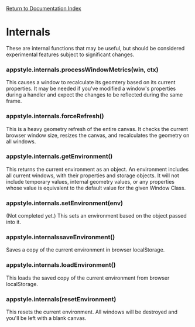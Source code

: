 [Return to Documentation Index](/docs/README.mt)

# Internals

These are internal functions that may be useful, but should be considered experimental features subject to significant changes.

### appstyle.internals.processWindowMetrics(win, ctx)

This causes a window to recalculate its geomtery based on its current properties. It may be needed if you've modified a window's properties during a handler and expect the changes to be reflected during the same frame.

### appstyle.internals.forceRefresh()

This is a heavy geometry refresh of the entire canvas. It checks the current browser window size, resizes the canvas, and recalculates the geometry on all windows.

### appstyle.internals.getEnvironment()

This returns the current environment as an object. An environment includes all current windows, with their properties and storage objects. It will not include temporary values, internal geometry values, or any properties whose value is equivalent to the default value for the given Window Class.

### appstyle.internals.setEnvironment(env)

(Not completed yet.) This sets an environment based on the object passed into it.

### appstyle.internalssaveEnvironment()

Saves a copy of the current environment in browser localStorage.

### appstyle.internals.loadEnvironment()

This loads the saved copy of the current environment from browser localStorage.

### appstyle.internals(resetEnvironment)

This resets the current environment. All windows will be destroyed and you'll be left with a blank canvas.
